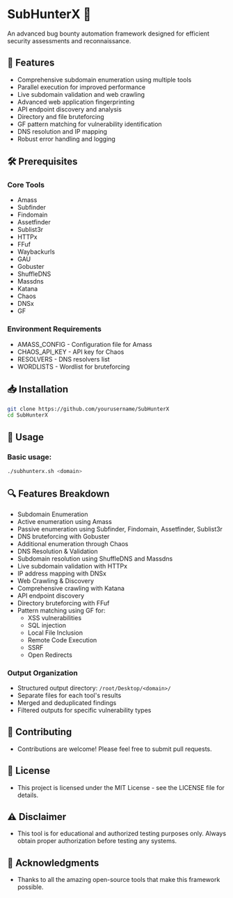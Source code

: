 # SubHunterX 🎯

An advanced bug bounty automation framework designed for efficient security assessments and reconnaissance.

## 🚀 Features

- Comprehensive subdomain enumeration using multiple tools
- Parallel execution for improved performance
- Live subdomain validation and web crawling
- Advanced web application fingerprinting
- API endpoint discovery and analysis
- Directory and file bruteforcing
- GF pattern matching for vulnerability identification
- DNS resolution and IP mapping
- Robust error handling and logging

## 🛠️ Prerequisites

### Core Tools
- Amass
- Subfinder
- Findomain
- Assetfinder
- Sublist3r
- HTTPx
- FFuf
- Waybackurls
- GAU
- Gobuster
- ShuffleDNS
- Massdns
- Katana
- Chaos
- DNSx
- GF

### Environment Requirements
- AMASS_CONFIG - Configuration file for Amass
- CHAOS_API_KEY - API key for Chaos
- RESOLVERS - DNS resolvers list
- WORDLISTS - Wordlist for bruteforcing

## 📥 Installation

```bash
git clone https://github.com/yourusername/SubHunterX
cd SubHunterX 
```
## 🚀 Usage
### Basic usage:
```Bash
./subhunterx.sh <domain>
```
## 🔍 Features Breakdown
- Subdomain Enumeration
- Active enumeration using Amass
- Passive enumeration using Subfinder, Findomain, Assetfinder, Sublist3r
- DNS bruteforcing with Gobuster
- Additional enumeration through Chaos
- DNS Resolution & Validation
- Subdomain resolution using ShuffleDNS and Massdns
- Live subdomain validation with HTTPx
- IP address mapping with DNSx
- Web Crawling & Discovery
- Comprehensive crawling with Katana
- API endpoint discovery
- Directory bruteforcing with FFuf
- Pattern matching using GF for:
  - XSS vulnerabilities
  - SQL injection
  - Local File Inclusion
  -  Remote Code Execution
  - SSRF
  - Open Redirects
### Output Organization
- Structured output directory: `/root/Desktop/<domain>/`
- Separate files for each tool's results
- Merged and deduplicated findings
- Filtered outputs for specific vulnerability types
## 🤝 Contributing
- Contributions are welcome! Please feel free to submit pull requests.

## 📝 License
- This project is licensed under the MIT License - see the LICENSE file for details.

## ⚠️ Disclaimer
- This tool is for educational and authorized testing purposes only. Always obtain proper authorization before testing any systems.

## 🌟 Acknowledgments
- Thanks to all the amazing open-source tools that make this framework possible.
